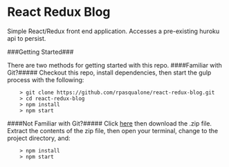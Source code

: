 # React Redux Blog

Simple React/Redux front end application. Accesses a pre-existing huroku api to persist.

###Getting Started###

There are two methods for getting started with this repo.
####Familiar with Git?#####
Checkout this repo, install dependencies, then start the gulp process with the following:

```
	> git clone https://github.com/rpasqualone/react-redux-blog.git
	> cd react-redux-blog
	> npm install
	> npm start
```

####Not Familiar with Git?#####
Click [here](https://github.com/rpasqualone/react-redux-blog/archive/master.zip) then download the .zip file.  Extract the contents of the zip file, then open your terminal, change to the project directory, and:

```
	> npm install
	> npm start
```
